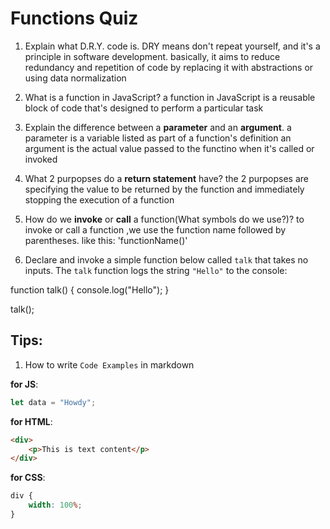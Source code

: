 # Functions Quiz

1. Explain what D.R.Y. code is.
   DRY means don't repeat yourself, and it's a principle in software development. basically, it aims to reduce redundancy and repetition of code by replacing it with abstractions or using data normalization

2. What is a function in JavaScript?
   a function in JavaScript is a reusable block of code that's designed to perform a particular task

3. Explain the difference between a **parameter** and an **argument**.
   a parameter is a variable listed as part of a function's definition
   an argument is the actual value passed to the functino when it's called or invoked

4. What 2 purpopses do a **return statement** have?
   the 2 purpopses are specifying the value to be returned by the function and immediately stopping the execution of a function

5. How do we **invoke** or **call** a function(What symbols do we use?)?
   to invoke or call a function ,we use the function name followed by parentheses. like this: 'functionName()'

6. Declare and invoke a simple function below called `talk` that takes no inputs. The `talk` function logs the string `"Hello"` to the console:

function talk() {
console.log("Hello");
}

talk();

## Tips:

1. How to write `Code Examples` in markdown

**for JS**:

```javascript
let data = "Howdy";
```

**for HTML**:

```html
<div>
    <p>This is text content</p>
</div>
```

**for CSS**:

```css
div {
    width: 100%;
}
```
